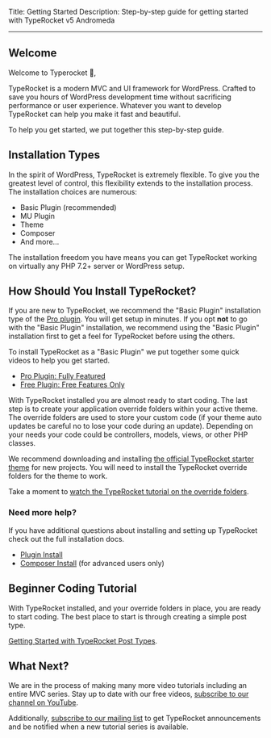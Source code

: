 Title: Getting Started
Description: Step-by-step guide for getting started with TypeRocket v5 Andromeda 

---

## Welcome

Welcome to Typerocket 👋,

TypeRocket is a modern MVC and UI framework for WordPress. Crafted to save you hours of WordPress development time without sacrificing performance or user experience. Whatever you want to develop TypeRocket can help you make it fast and beautiful.

To help you get started, we put together this step-by-step guide.

## Installation Types

In the spirit of WordPress, TypeRocket is extremely flexible. To give you the greatest level of control, this flexibility extends to the installation process. The installation choices are numerous:

- Basic Plugin (recommended)
- MU Plugin
- Theme
- Composer
- And more...

The installation freedom you have means you can get TypeRocket working on virtually any PHP 7.2+ server or WordPress setup.

## How Should You Install TypeRocket?

If you are new to TypeRocket, we recommend the "Basic Plugin" installation type of the [Pro plugin](/pro). You will get setup in minutes. If you opt **not** to go with the "Basic Plugin" installation, we recommend using the "Basic Plugin" installation first to get a feel for TypeRocket before using the others.

To install TypeRocket as a "Basic Plugin" we put together some quick videos to help you get started.

- [Pro Plugin: Fully Featured](https://youtu.be/QZZkVCtUCbo)
- [Free Plugin: Free Features Only](https://youtu.be/JNbSneZXBm4)

With TypeRocket installed you are almost ready to start coding. The last step is to create your application override folders within your active theme. The override folders are used to store your custom code (if your theme auto updates be careful no to lose your code during an update). Depending on your needs your code could be controllers, models, views, or other PHP classes.

We recommend downloading and installing [the official TypeRocket starter theme](https://github.com/TypeRocket/theme) for new projects. You will need to install the TypeRocket override folders for the theme to work.

Take a moment to [watch the TypeRocket tutorial on the override folders](https://youtu.be/tXPn7wUfBdo).

### Need more help?

If you have additional questions about installing and setting up TypeRocket check out the full installation docs.

- [Plugin Install](/docs/v5/install-via-plugin/)
- [Composer Install](/docs/v5/install-via-composer/) (for advanced users only)

## Beginner Coding Tutorial

With TypeRocket installed, and your override folders in place, you are ready to start coding. The best place to start is through creating a simple post type.

[Getting Started with TypeRocket Post Types](/docs/v5/post-types-making/).

## What Next?

We are in the process of making many more video tutorials including an entire MVC series. Stay up to date with our free videos, [subscribe to our channel on YouTube](https://www.youtube.com/typerocket).

Additionally, [subscribe to our mailing list](https://us8.list-manage.com/subscribe?u=7bbb7409e86c85970f6150c5e&id=1d45a226d0) to get TypeRocket announcements and be notified when a new tutorial series is available.